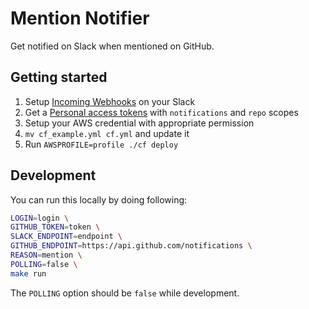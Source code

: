 # Mention Notifier

Get notified on Slack when mentioned on GitHub.

## Getting started

1. Setup [Incoming Webhooks](https://api.slack.com/incoming-webhooks) on your Slack
1. Get a [Personal access tokens](https://github.com/settings/tokens) with `notifications` and `repo` scopes
1. Setup your AWS credential with appropriate permission
1. `mv cf_example.yml cf.yml` and update it
1. Run `AWSPROFILE=profile ./cf deploy`

## Development

You can run this locally by doing following:

```bash
LOGIN=login \
GITHUB_TOKEN=token \
SLACK_ENDPOINT=endpoint \
GITHUB_ENDPOINT=https://api.github.com/notifications \
REASON=mention \
POLLING=false \
make run
```

The `POLLING` option should be `false` while development.
